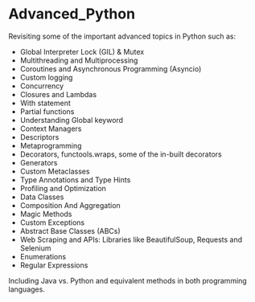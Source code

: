 # Advanced_Python
Revisiting some of the important advanced topics in Python such as:
* Global Interpreter Lock (GIL) & Mutex
* Multithreading and Multiprocessing
* Coroutines and Asynchronous Programming (Asyncio)
* Custom logging
* Concurrency
* Closures and Lambdas
* With statement
* Partial functions
* Understanding Global keyword
* Context Managers
* Descriptors
* Metaprogramming
* Decorators, functools.wraps, some of the in-built decorators
* Generators
* Custom Metaclasses
* Type Annotations and Type Hints
* Profiling and Optimization
* Data Classes
* Composition And Aggregation
* Magic Methods
* Custom Exceptions
* Abstract Base Classes (ABCs)
* Web Scraping and APIs: Libraries like BeautifulSoup, Requests and Selenium
* Enumerations
* Regular Expressions

Including Java vs. Python and equivalent methods in both programming languages.
